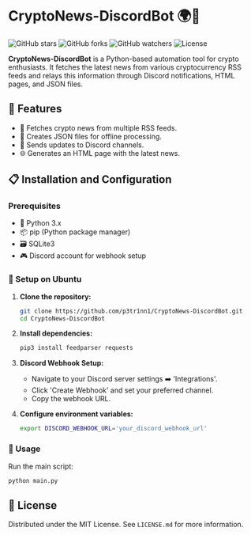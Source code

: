 # CryptoNews-DiscordBot 🌍💬

![GitHub stars](https://img.shields.io/github/stars/p3tr1nn1/CryptoNews-DiscordBot?style=social) ![GitHub forks](https://img.shields.io/github/forks/p3tr1nn1/CryptoNews-DiscordBot?style=social) ![GitHub watchers](https://img.shields.io/github/watchers/p3tr1nn1/CryptoNews-DiscordBot?style=social) ![License](https://img.shields.io/github/license/p3tr1nn1/CryptoNews-DiscordBot)

**CryptoNews-DiscordBot** is a Python-based automation tool for crypto enthusiasts. It fetches the latest news from various cryptocurrency RSS feeds and relays this information through Discord notifications, HTML pages, and JSON files.

## 🚀 Features

- 📰 Fetches crypto news from multiple RSS feeds.
- 📄 Creates JSON files for offline processing.
- 📢 Sends updates to Discord channels.
- 🌐 Generates an HTML page with the latest news.


## 📋 Installation and Configuration

### Prerequisites

- 🐍 Python 3.x
- 📦 pip (Python package manager)
- 🗃️ SQLite3
- 🎮 Discord account for webhook setup

### 🐧 Setup on Ubuntu

1. **Clone the repository:**
   ```bash
   git clone https://github.com/p3tr1nn1/CryptoNews-DiscordBot.git
   cd CryptoNews-DiscordBot
   ```

2. **Install dependencies:**
   ```bash
   pip3 install feedparser requests
   ```

3. **Discord Webhook Setup:**
   - Navigate to your Discord server settings ➡️ 'Integrations'.
   - Click 'Create Webhook' and set your preferred channel.
   - Copy the webhook URL.

4. **Configure environment variables:**
   ```bash
   export DISCORD_WEBHOOK_URL='your_discord_webhook_url'
   ```

### 🚀 Usage

Run the main script:
```bash
python main.py
```

## 📜 License

Distributed under the MIT License. See `LICENSE.md` for more information.
